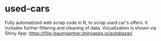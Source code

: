 # used-cars
Fully automatized web scrap code in R, to scrap used car's offers. It includes further filtering and cleaning of data. Vizualization is shown via Shiny App: https://filip-baumgartner.shinyapps.io/autobazar/
